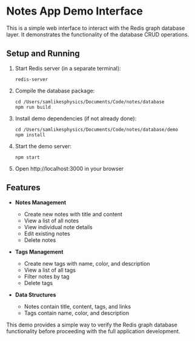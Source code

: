 # Notes App Demo Interface

This is a simple web interface to interact with the Redis graph database layer. It demonstrates the functionality of the database CRUD operations.

## Setup and Running

1. Start Redis server (in a separate terminal):
   ```
   redis-server
   ```

2. Compile the database package:
   ```
   cd /Users/samlikesphysics/Documents/Code/notes/database
   npm run build
   ```

3. Install demo dependencies (if not already done):
   ```
   cd /Users/samlikesphysics/Documents/Code/notes/database/demo
   npm install
   ```

4. Start the demo server:
   ```
   npm start
   ```

5. Open http://localhost:3000 in your browser

## Features

- **Notes Management**
  - Create new notes with title and content
  - View a list of all notes
  - View individual note details
  - Edit existing notes
  - Delete notes

- **Tags Management**
  - Create new tags with name, color, and description
  - View a list of all tags
  - Filter notes by tag
  - Delete tags

- **Data Structures**
  - Notes contain title, content, tags, and links
  - Tags contain name, color, and description

This demo provides a simple way to verify the Redis graph database functionality before proceeding with the full application development.